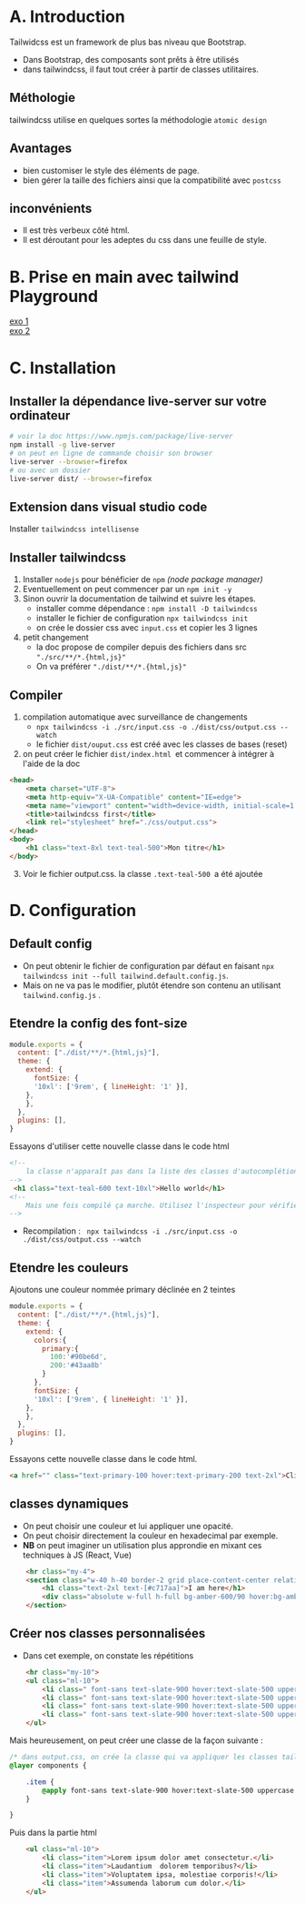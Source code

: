 # A. Introduction
Tailwidcss est un framework de plus bas niveau que Bootstrap.
- Dans Bootstrap, des composants sont prêts à être utilisés
- dans tailwindcss, il faut tout créer à partir de classes utilitaires.
## Méthologie
tailwindcss utilise en quelques sortes la méthodologie `atomic design`
## Avantages
- bien customiser le style des éléments de page.
- bien gérer la taille des fichiers ainsi que la compatibilité avec `postcss`
## inconvénients
- Il est très verbeux côté html.
- Il est déroutant pour les adeptes du css dans une feuille de style.
#
# B. Prise en main avec tailwind Playground
[exo 1](https://play.tailwindcss.com/n5NvGaEP9g?size=656x793)  
[exo 2](https://play.tailwindcss.com/FecFvIWkls?size=656x793)
#
# C. Installation
## Installer la dépendance live-server sur votre ordinateur
```bash
# voir la doc https://www.npmjs.com/package/live-server
npm install -g live-server
# on peut en ligne de commande choisir son browser
live-server --browser=firefox
# ou avec un dossier 
live-server dist/ --browser=firefox
```
## Extension dans visual studio code
Installer `tailwindcss intellisense`
## Installer tailwindcss
1. Installer `nodejs` pour bénéficier de `npm` _(node package manager)_
2. Eventuellement on peut commencer par un `npm init -y`
3. Sinon ouvrir la documentation de tailwind et suivre les étapes.
    - installer comme dépendance : `npm install -D tailwindcss`
    - installer le fichier de configuration `npx tailwindcss init`
    - on crée le dossier css avec `input.css` et copier les 3 lignes
4. petit changement
    - la doc propose de compiler depuis des fichiers dans src `"./src/**/*.{html,js}"`
    - On va préférer `"./dist/**/*.{html,js}"`
## Compiler
1. compilation automatique avec surveillance de changements
    - `npx tailwindcss -i ./src/input.css -o ./dist/css/output.css --watch`
    -  le fichier `dist/ouput.css` est créé avec les classes de bases (reset)
2. on peut créer le fichier `dist/index.html `et commencer à intégrer à l'aide de la doc
```html
<head>
    <meta charset="UTF-8">
    <meta http-equiv="X-UA-Compatible" content="IE=edge">
    <meta name="viewport" content="width=device-width, initial-scale=1.0">
    <title>tailwindcss first</title>
    <link rel="stylesheet" href="./css/output.css">
</head>
<body>
    <h1 class="text-8xl text-teal-500">Mon titre</h1>
</body>
```
3. Voir le fichier output.css. la classe `.text-teal-500 `a été ajoutée

#
# D. Configuration
## Default config
- On peut obtenir le fichier de configuration par défaut en faisant `npx tailwindcss init --full tailwind.default.config.js`.
- Mais on ne va pas le modifier, plutôt étendre son contenu an utilisant `tailwind.config.js` .
## Etendre la config des font-size
```js
module.exports = {
  content: ["./dist/**/*.{html,js}"],
  theme: {
    extend: {
      fontSize: {
      '10xl': ['9rem', { lineHeight: '1' }],
    },
    },
  },
  plugins: [],
}
```
Essayons d'utiliser cette nouvelle classe dans le code html
```html
<!-- 
    la classe n'apparaît pas dans la liste des classes d'autocomplétion.
-->
 <h1 class="text-teal-600 text-10xl">Hello world</h1>
<!-- 
    Mais une fois compilé ça marche. Utilisez l'inspecteur pour vérifier output.css
-->

```
- Recompilation  : ` npx tailwindcss -i ./src/input.css -o ./dist/css/output.css --watch`
## Etendre les couleurs
Ajoutons une couleur nommée primary déclinée en 2 teintes
```js
module.exports = {
  content: ["./dist/**/*.{html,js}"],
  theme: {
    extend: {
      colors:{
        primary:{
          100:'#90be6d',
          200:'#43aa8b'
        }
      },
      fontSize: {
      '10xl': ['9rem', { lineHeight: '1' }],
    },
    },
  },
  plugins: [],
}

```
Essayons cette nouvelle classe dans le code html.
```html
<a href="" class="text-primary-100 hover:text-primary-200 text-2xl">Click here</a>

```
## classes dynamiques
- On peut choisir une couleur et lui appliquer une opacité.
- On peut choisir directement la couleur en hexadecimal par exemple.
- __NB__ on peut imaginer un utilisation plus approndie en mixant ces techniques à JS (React, Vue)
```html
    <hr class="my-4">
    <section class="w-40 h-40 border-2 grid place-content-center relative">
        <h1 class="text-2xl text-[#c717aa]">I am here</h1>
        <div class="absolute w-full h-full bg-amber-600/90 hover:bg-amber-600/50"></div>
    </section>
```
## Créer nos classes personnalisées
- Dans cet exemple, on constate les répétitions
```html
    <hr class="my-10">
    <ul class="ml-10">
        <li class=" font-sans text-slate-900 hover:text-slate-500 uppercase cursor-pointer">Lorem ipsum dolor amet consectetur.</li>
        <li class=" font-sans text-slate-900 hover:text-slate-500 uppercase cursor-pointer">Laudantium  dolorem temporibus?</li>
        <li class=" font-sans text-slate-900 hover:text-slate-500 uppercase cursor-pointer">Voluptatem ipsa, molestiae corporis!</li>
        <li class=" font-sans text-slate-900 hover:text-slate-500 uppercase cursor-pointer">Assumenda laborum cum dolor.</li>
    </ul>
```
Mais heureusement, on peut créer une classe de la façon suivante :
```css
/* dans output.css, on crée la classe qui va appliquer les classes tailwind */
@layer components {

    .item {
        @apply font-sans text-slate-900 hover:text-slate-500 uppercase cursor-pointer;
    }

}

```
Puis dans la partie html
```html
    <ul class="ml-10">
        <li class="item">Lorem ipsum dolor amet consectetur.</li>
        <li class="item">Laudantium  dolorem temporibus?</li>
        <li class="item">Voluptatem ipsa, molestiae corporis!</li>
        <li class="item">Assumenda laborum cum dolor.</li>
    </ul>
```

